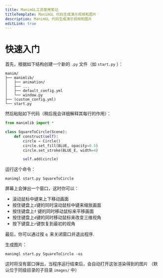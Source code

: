 ```yaml
---
title: ManimGL工具使用笔记
titleTemplate: ManimGL 代码生成演示视频和图片
description: ManimGL 代码生成演示视频和图片
editLink: true
---
```


# 快速入门 

首先，根据如下结构创建一个新的 `.py` 文件（如 `start.py` ）：

```text
manim/
├── manimlib/
│   ├── animation/
│   ├── ...
│   ├── default_config.yml
│   └── window.py
├── (custom_config.yml)
└── start.py
```

然后粘贴如下代码（稍后我会详细解释其每行的作用）：

```python
from manimlib import *

class SquareToCircle(Scene):
    def construct(self):
        circle = Circle()
        circle.set_fill(BLUE, opacity=0.5)
        circle.set_stroke(BLUE_E, width=4)

        self.add(circle)
```

运行这个命令：

```shell
manimgl start.py SquareToCircle
```

屏幕上会弹出一个窗口，这时你可以：

*   滚动鼠标中键来上下移动画面
*   按住键盘上`z`键的同时滚动鼠标中键来缩放画面
*   按住键盘上`f` 键的同时移动鼠标来平移画面
*   按住键盘上` d `键的同时移动鼠标来改变三维视角
*   按下键盘上` r `键恢复到最初的视角

最后，你可以通过按 `q `来关闭窗口并退出程序.

生成图片：

```shell
manimgl start.py SquareToCircle -os
```

这时将没有窗口弹出，当程序运行结束后，会自动打开这张渲染得到的图片 （默认位于同级目录的子目录 `images/` 中）

